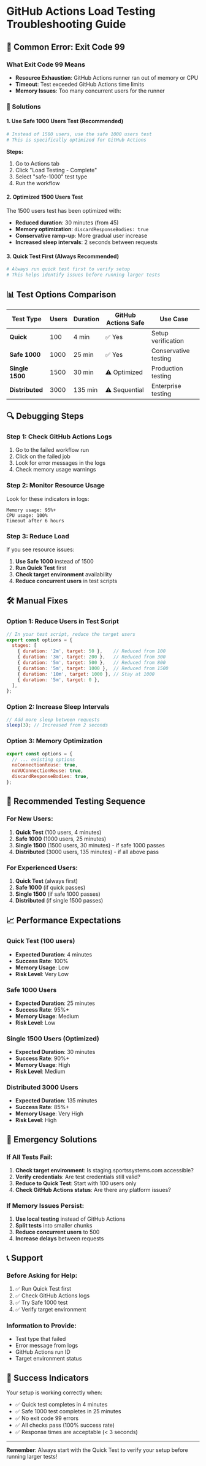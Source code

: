 # GitHub Actions Load Testing Troubleshooting Guide

## 🚨 Common Error: Exit Code 99

### What Exit Code 99 Means
- **Resource Exhaustion**: GitHub Actions runner ran out of memory or CPU
- **Timeout**: Test exceeded GitHub Actions time limits
- **Memory Issues**: Too many concurrent users for the runner

### 🔧 Solutions

#### 1. Use Safe 1000 Users Test (Recommended)
```bash
# Instead of 1500 users, use the safe 1000 users test
# This is specifically optimized for GitHub Actions
```

**Steps:**
1. Go to Actions tab
2. Click "Load Testing - Complete"
3. Select "safe-1000" test type
4. Run the workflow

#### 2. Optimized 1500 Users Test
The 1500 users test has been optimized with:
- **Reduced duration**: 30 minutes (from 45)
- **Memory optimization**: `discardResponseBodies: true`
- **Conservative ramp-up**: More gradual user increase
- **Increased sleep intervals**: 2 seconds between requests

#### 3. Quick Test First (Always Recommended)
```bash
# Always run quick test first to verify setup
# This helps identify issues before running larger tests
```

## 📊 Test Options Comparison

| Test Type | Users | Duration | GitHub Actions Safe | Use Case |
|-----------|-------|----------|-------------------|----------|
| **Quick** | 100 | 4 min | ✅ Yes | Setup verification |
| **Safe 1000** | 1000 | 25 min | ✅ Yes | Conservative testing |
| **Single 1500** | 1500 | 30 min | ⚠️ Optimized | Production testing |
| **Distributed** | 3000 | 135 min | ⚠️ Sequential | Enterprise testing |

## 🔍 Debugging Steps

### Step 1: Check GitHub Actions Logs
1. Go to the failed workflow run
2. Click on the failed job
3. Look for error messages in the logs
4. Check memory usage warnings

### Step 2: Monitor Resource Usage
Look for these indicators in logs:
```
Memory usage: 95%+
CPU usage: 100%
Timeout after 6 hours
```

### Step 3: Reduce Load
If you see resource issues:
1. **Use Safe 1000** instead of 1500
2. **Run Quick Test** first
3. **Check target environment** availability
4. **Reduce concurrent users** in test scripts

## 🛠️ Manual Fixes

### Option 1: Reduce Users in Test Script
```javascript
// In your test script, reduce the target users
export const options = {
  stages: [
    { duration: '2m', target: 50 },    // Reduced from 100
    { duration: '3m', target: 200 },   // Reduced from 300
    { duration: '5m', target: 500 },   // Reduced from 800
    { duration: '5m', target: 1000 },  // Reduced from 1500
    { duration: '10m', target: 1000 }, // Stay at 1000
    { duration: '5m', target: 0 },
  ],
};
```

### Option 2: Increase Sleep Intervals
```javascript
// Add more sleep between requests
sleep(3); // Increased from 2 seconds
```

### Option 3: Memory Optimization
```javascript
export const options = {
  // ... existing options
  noConnectionReuse: true,
  noVUConnectionReuse: true,
  discardResponseBodies: true,
};
```

## 🎯 Recommended Testing Sequence

### For New Users:
1. **Quick Test** (100 users, 4 minutes)
2. **Safe 1000** (1000 users, 25 minutes)
3. **Single 1500** (1500 users, 30 minutes) - if safe 1000 passes
4. **Distributed** (3000 users, 135 minutes) - if all above pass

### For Experienced Users:
1. **Quick Test** (always first)
2. **Safe 1000** (if quick passes)
3. **Single 1500** (if safe 1000 passes)
4. **Distributed** (if single 1500 passes)

## 📈 Performance Expectations

### Quick Test (100 users)
- **Expected Duration**: 4 minutes
- **Success Rate**: 100%
- **Memory Usage**: Low
- **Risk Level**: Very Low

### Safe 1000 Users
- **Expected Duration**: 25 minutes
- **Success Rate**: 95%+
- **Memory Usage**: Medium
- **Risk Level**: Low

### Single 1500 Users (Optimized)
- **Expected Duration**: 30 minutes
- **Success Rate**: 90%+
- **Memory Usage**: High
- **Risk Level**: Medium

### Distributed 3000 Users
- **Expected Duration**: 135 minutes
- **Success Rate**: 85%+
- **Memory Usage**: Very High
- **Risk Level**: High

## 🚨 Emergency Solutions

### If All Tests Fail:
1. **Check target environment**: Is staging.sportssystems.com accessible?
2. **Verify credentials**: Are test credentials still valid?
3. **Reduce to Quick Test**: Start with 100 users only
4. **Check GitHub Actions status**: Are there any platform issues?

### If Memory Issues Persist:
1. **Use local testing** instead of GitHub Actions
2. **Split tests** into smaller chunks
3. **Reduce concurrent users** to 500
4. **Increase delays** between requests

## 📞 Support

### Before Asking for Help:
1. ✅ Run Quick Test first
2. ✅ Check GitHub Actions logs
3. ✅ Try Safe 1000 test
4. ✅ Verify target environment

### Information to Provide:
- Test type that failed
- Error message from logs
- GitHub Actions run ID
- Target environment status

## 🎉 Success Indicators

Your setup is working correctly when:
- ✅ Quick test completes in 4 minutes
- ✅ Safe 1000 test completes in 25 minutes
- ✅ No exit code 99 errors
- ✅ All checks pass (100% success rate)
- ✅ Response times are acceptable (< 3 seconds)

---

**Remember**: Always start with the Quick Test to verify your setup before running larger tests! 